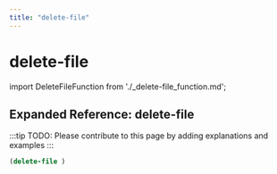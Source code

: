 ```yaml
---
title: "delete-file"
---
```


# delete-file

import DeleteFileFunction from './_delete-file_function.md';

<DeleteFileFunction />

## Expanded Reference: delete-file

:::tip
TODO: Please contribute to this page by adding explanations and examples
:::

```lisp
(delete-file )
```
